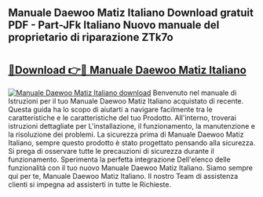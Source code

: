 ## Manuale Daewoo Matiz Italiano Download gratuit PDF - Part-JFk Italiano Nuovo manuale del proprietario di riparazione ZTk7o

# <h2><a href="http://dfgqzuo.blite.top/?on=Manuale+Daewoo+Matiz+Italiano">🔗Download 👉🔴 Manuale Daewoo Matiz Italiano</a></h2>

[![Manuale Daewoo Matiz Italiano download](https://i.imgur.com/lujVjoI.png)](http://dfgqzuo.blite.top/?on=Manuale+Daewoo+Matiz+Italiano)
Benvenuto nel manuale di Istruzioni per il tuo Manuale Daewoo Matiz Italiano acquistato di recente. Questa guida ha lo scopo di aiutarti a navigare facilmente tra le caratteristiche e le caratteristiche del tuo Prodotto. All'interno, troverai istruzioni dettagliate per L'installazione, il funzionamento, la manutenzione e la risoluzione dei problemi. La sicurezza prima di Manuale Daewoo Matiz Italiano, sempre questo prodotto è stato progettato pensando alla sicurezza. Si prega di osservare tutte le precauzioni di sicurezza durante il funzionamento. Sperimenta la perfetta integrazione Dell'elenco delle funzionalità con il tuo nuovo Manuale Daewoo Matiz Italiano. Siamo sempre qui per te, Manuale Daewoo Matiz Italiano. Il nostro Team di assistenza clienti si impegna ad assisterti in tutte le Richieste.
